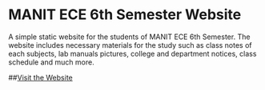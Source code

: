 # MANIT ECE 6th Semester Website
A simple static website for the students of MANIT ECE 6th Semester. The website includes necessary materials for the study such as class notes of each subjects, lab manuals pictures, college and department notices, class schedule and much more. <br/>

##[Visit the Website](https://nabincodes.github.io/manit-ece-6th-sem/)
